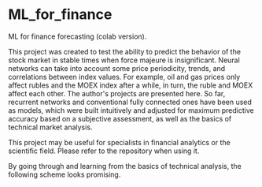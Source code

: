 # ML_for_finance
ML for finance forecasting (colab version).

This project was created to test the ability to predict the behavior of the stock market in stable times when force majeure is insignificant. Neural networks can take into account some price periodicity, trends, and correlations between index values. For example, oil and gas prices only affect rubles and the MOEX index after a while, in turn, the ruble and MOEX affect each other. The author's projects are presented here. So far, recurrent networks and conventional fully connected ones have been used as models, which were built intuitively and adjusted for maximum predictive accuracy based on a subjective assessment, as well as the basics of technical market analysis.

This project may be useful for specialists in financial analytics or the scientific field. Please refer to the repository when using it.

By going through and learning from the basics of technical analysis, the following scheme looks promising.




